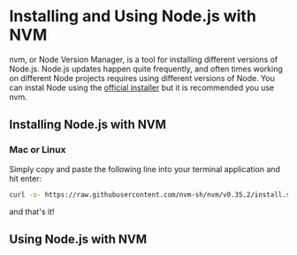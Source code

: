 # Installing and Using Node.js with NVM

nvm, or Node Version Manager, is a tool for installing different versions of Node.js. Node.js updates happen quite frequently, and often times working on different Node projects requires using different versions of Node. You can instal Node using the [official installer](https://nodejs.org/en/download/) but it is recommended you use nvm. 

## Installing Node.js with NVM

### Mac or Linux
Simply copy and paste the following line into your terminal application and hit enter:
```sh
curl -o- https://raw.githubusercontent.com/nvm-sh/nvm/v0.35.2/install.sh | bash
```
and that's it!

## Using Node.js with NVM

